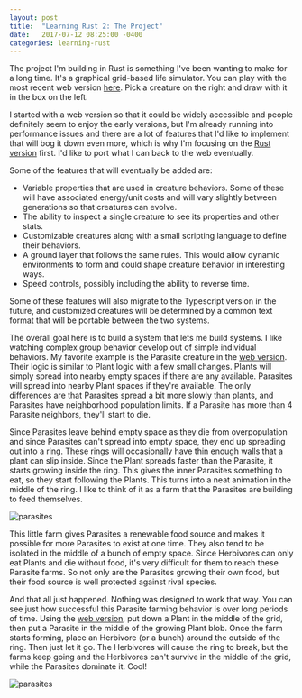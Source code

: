 ```yaml
---
layout: post
title:  "Learning Rust 2: The Project"
date:   2017-07-12 08:25:00 -0400
categories: learning-rust
---
```

The project I'm building in Rust is something I've been wanting to make for a long time.  It's a graphical grid-based life simulator.  You can play with the most recent web version [here][mlh].  Pick a creature on the right and draw with it in the box on the left.

I started with a web version so that it could be widely accessible and people definitely seem to enjoy the early versions, but I'm already running into performance issues and there are a lot of features that I'd like to implement that will bog it down even more, which is why I'm focusing on the [Rust version][mlh-github] first.  I'd like to port what I can back to the web eventually.

Some of the features that will eventually be added are:

* Variable properties that are used in creature behaviors.  Some of these will have associated energy/unit costs and will vary slightly between generations so that creatures can evolve.
* The ability to inspect a single creature to see its properties and other stats.
* Customizable creatures along with a small scripting language to define their behaviors.
* A ground layer that follows the same rules.  This would allow dynamic environments to form and could shape creature behavior in interesting ways.
* Speed controls, possibly including the ability to reverse time.

Some of these features will also migrate to the Typescript version in the future, and customized creatures will be determined by a common text format that will be portable between the two systems.

The overall goal here is to build a system that lets me build systems.  I like watching complex group behavior develop out of simple individual behaviors.  My favorite example is the Parasite creature in the [web version][mlh].  Their logic is similar to Plant logic with a few small changes.  Plants will simply spread into nearby empty spaces if there are any available.  Parasites will spread into nearby Plant spaces if they're available.  The only differences are that Parasites spread a bit more slowly than plants, and Parasites have neighborhood population limits.  If a Parasite has more than 4 Parasite neighbors, they'll start to die.  

Since Parasites leave behind empty space as they die from overpopulation and since Parasites can't spread into empty space, they end up spreading out into a ring.  These rings will occasionally have thin enough walls that a plant can slip inside.  Since the Plant spreads faster than the Parasite, it starts growing inside the ring.  This gives the inner Parasites something to eat, so they start following the Plants.  This turns into a neat animation in the middle of the ring.  I like to think of it as a farm that the Parasites are building to feed themselves.

![parasites][img-parasites-1]

This little farm gives Parasites a renewable food source and makes it possible for more Parasites to exist at one time.  They also tend to be isolated in the middle of a bunch of empty space.  Since Herbivores can only eat Plants and die without food, it's very difficult for them to reach these Parasite farms.  So not only are the Parasites growing their own food, but their food source is well protected against rival species.


And that all just happened.  Nothing was designed to work that way.  You can see just how successful this Parasite farming behavior is over long periods of time.  Using the [web version][mlh], put down a Plant in the middle of the grid, then put a Parasite in the middle of the growing Plant blob.  Once the farm starts forming, place an Herbivore (or a bunch) around the outside of the ring.  Then just let it go.  The Herbivores will cause the ring to break, but the farms keep going and the Herbivores can't survive in the middle of the grid, while the Parasites dominate it.  Cool!

![parasites][img-parasites-2]

[mlh]: http://picklenerd.com/mylittlehab/
[mlh-github]: https://github.com/picklenerd/my-little-habitat

[img-parasites-1]: https://picklenerd.github.io/images/mlh1.gif
[img-parasites-2]: https://picklenerd.github.io/images/mlh2.gif
